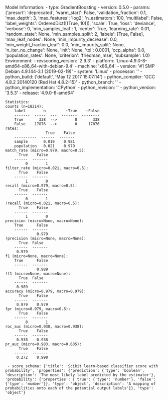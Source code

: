 Model Information:
	 - type: GradientBoosting
	 - version: 0.5.0
	 - params: {'presort': 'deprecated', 'warm_start': False, 'validation_fraction': 0.1, 'max_depth': 3, 'max_features': 'log2', 'n_estimators': 100, 'multilabel': False, 'label_weights': OrderedDict([(True, 10)]), 'scale': True, 'loss': 'deviance', 'verbose': 0, 'min_samples_leaf': 1, 'center': True, 'learning_rate': 0.01, 'random_state': None, 'min_samples_split': 2, 'labels': [True, False], 'max_leaf_nodes': None, 'min_impurity_decrease': 0.0, 'min_weight_fraction_leaf': 0.0, 'min_impurity_split': None, 'n_iter_no_change': None, 'init': None, 'tol': 0.0001, 'ccp_alpha': 0.0, 'population_rates': None, 'criterion': 'friedman_mse', 'subsample': 1.0}
	Environment:
	 - revscoring_version: '2.9.3'
	 - platform: 'Linux-4.9.0-8-amd64-x86_64-with-debian-9.4'
	 - machine: 'x86_64'
	 - version: '#1 SMP Debian 4.9.144-3.1 (2019-02-19)'
	 - system: 'Linux'
	 - processor: ''
	 - python_build: ('default', 'May 12 2017 15:07:14')
	 - python_compiler: 'GCC 4.8.2 20140120 (Red Hat 4.8.2-15)'
	 - python_branch: ''
	 - python_implementation: 'CPython'
	 - python_revision: ''
	 - python_version: '3.5.3'
	 - release: '4.9.0-8-amd64'
	
	Statistics:
	counts (n=18214):
		label        n         ~True    ~False
		-------  -----  ---  -------  --------
		True       338  -->        0       338
		False    17876  -->        0     17876
	rates:
		              True    False
		----------  ------  -------
		sample       0.019    0.981
		population   0.021    0.979
	match_rate (micro=0.979, macro=0.5):
		  True    False
		------  -------
		     0        1
	filter_rate (micro=0.021, macro=0.5):
		  True    False
		------  -------
		     1        0
	recall (micro=0.979, macro=0.5):
		  True    False
		------  -------
		     0        1
	!recall (micro=0.021, macro=0.5):
		  True    False
		------  -------
		     1        0
	precision (micro=None, macro=None):
		True      False
		------  -------
		          0.979
	!precision (micro=None, macro=None):
		  True  False
		------  -------
		 0.979
	f1 (micro=None, macro=None):
		True      False
		------  -------
		          0.989
	!f1 (micro=None, macro=None):
		  True  False
		------  -------
		 0.989
	accuracy (micro=0.979, macro=0.979):
		  True    False
		------  -------
		 0.979    0.979
	fpr (micro=0.979, macro=0.5):
		  True    False
		------  -------
		     0        1
	roc_auc (micro=0.938, macro=0.938):
		  True    False
		------  -------
		 0.938    0.938
	pr_auc (micro=0.983, macro=0.635):
		  True    False
		------  -------
		 0.272    0.998
	
	 - score_schema: {'title': 'Scikit learn-based classifier score with probability', 'properties': {'prediction': {'type': 'boolean', 'description': 'The most likely label predicted by the estimator'}, 'probability': {'properties': {'true': {'type': 'number'}, 'false': {'type': 'number'}}, 'type': 'object', 'description': 'A mapping of probabilities onto each of the potential output labels'}}, 'type': 'object'}

